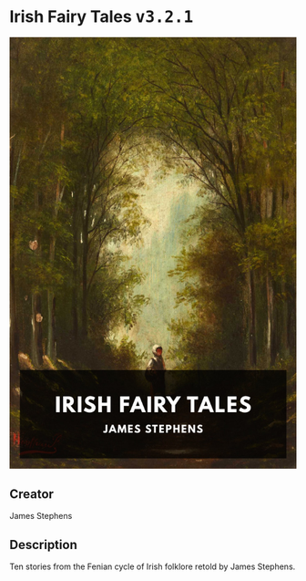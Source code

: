 
# Irish Fairy Tales <kbd>v3.2.1</kbd>

<center>
  <img src="./cover-1024.jpg"/>
</center>

## Creator
James Stephens

## Description
Ten stories from the Fenian cycle of Irish folklore retold by James Stephens.
